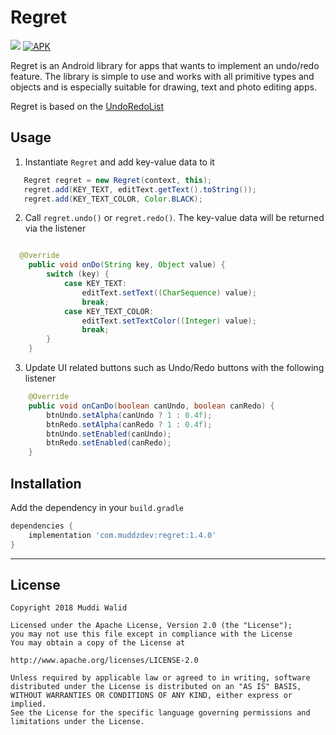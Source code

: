 # Regret
[![](https://img.shields.io/badge/API-16%2B-brightgreen.svg?style=flat)](https://android-arsenal.com/api?level=16)
[![APK](https://img.shields.io/badge/Download-Demo-brightgreen.svg)](https://github.com/Muddz/Regret/raw/master/RegretDemo.apk)

Regret is an Android library for apps that wants to implement an undo/redo feature.
The library is simple to use and works with all primitive types and objects and is especially suitable for drawing, text and photo editing apps.

Regret is based on the [UndoRedoList](https://github.com/Muddz/UndoRedoList)



## Usage

1) Instantiate `Regret` and add key-value data to it
```java
   Regret regret = new Regret(context, this);
   regret.add(KEY_TEXT, editText.getText().toString());
   regret.add(KEY_TEXT_COLOR, Color.BLACK);
```

2) Call `regret.undo()` or `regret.redo()`. The key-value data will be returned via the listener
```java

  @Override
    public void onDo(String key, Object value) {
        switch (key) {
            case KEY_TEXT:
                editText.setText((CharSequence) value);
                break;
            case KEY_TEXT_COLOR:
                editText.setTextColor((Integer) value);
                break;
        }
    }
```

3) Update UI related buttons such as Undo/Redo buttons with the following listener
```java
    @Override
    public void onCanDo(boolean canUndo, boolean canRedo) {
        btnUndo.setAlpha(canUndo ? 1 : 0.4f);
        btnRedo.setAlpha(canRedo ? 1 : 0.4f);
        btnUndo.setEnabled(canUndo);
        btnRedo.setEnabled(canRedo);
    }
```

## Installation

Add the dependency in your `build.gradle`
```groovy
dependencies {
    implementation 'com.muddzdev:regret:1.4.0'  
}
```
 ----

## License

    Copyright 2018 Muddi Walid

    Licensed under the Apache License, Version 2.0 (the "License");
    you may not use this file except in compliance with the License
    You may obtain a copy of the License at

    http://www.apache.org/licenses/LICENSE-2.0

    Unless required by applicable law or agreed to in writing, software
    distributed under the License is distributed on an "AS IS" BASIS,
    WITHOUT WARRANTIES OR CONDITIONS OF ANY KIND, either express or implied.
    See the License for the specific language governing permissions and
    limitations under the License.
